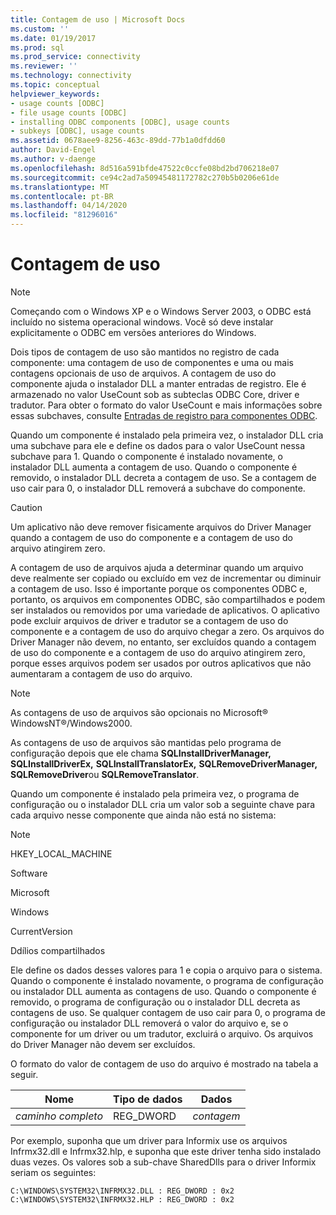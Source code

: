 ```yaml
---
title: Contagem de uso | Microsoft Docs
ms.custom: ''
ms.date: 01/19/2017
ms.prod: sql
ms.prod_service: connectivity
ms.reviewer: ''
ms.technology: connectivity
ms.topic: conceptual
helpviewer_keywords:
- usage counts [ODBC]
- file usage counts [ODBC]
- installing ODBC components [ODBC], usage counts
- subkeys [ODBC], usage counts
ms.assetid: 0678aee9-8256-463c-89dd-77b1a0dfdd60
author: David-Engel
ms.author: v-daenge
ms.openlocfilehash: 8d516a591bfde47522c0ccfe08bd2bd706218e07
ms.sourcegitcommit: ce94c2ad7a50945481172782c270b5b0206e61de
ms.translationtype: MT
ms.contentlocale: pt-BR
ms.lasthandoff: 04/14/2020
ms.locfileid: "81296016"
---
```

# <a name="usage-counting"></a>Contagem de uso
> [!NOTE]  
>  Começando com o Windows XP e o Windows Server 2003, o ODBC está incluído no sistema operacional windows. Você só deve instalar explicitamente o ODBC em versões anteriores do Windows.  
  
 Dois tipos de contagem de uso são mantidos no registro de cada componente: uma contagem de uso de componentes e uma ou mais contagens opcionais de uso de arquivos. A contagem de uso do componente ajuda o instalador DLL a manter entradas de registro. Ele é armazenado no valor UseCount sob as subteclas ODBC Core, driver e tradutor. Para obter o formato do valor UseCount e mais informações sobre essas subchaves, consulte [Entradas de registro para componentes ODBC](../../../odbc/reference/install/registry-entries-for-odbc-components.md).  
  
 Quando um componente é instalado pela primeira vez, o instalador DLL cria uma subchave para ele e define os dados para o valor UseCount nessa subchave para 1. Quando o componente é instalado novamente, o instalador DLL aumenta a contagem de uso. Quando o componente é removido, o instalador DLL decreta a contagem de uso. Se a contagem de uso cair para 0, o instalador DLL removerá a subchave do componente.  
  
> [!CAUTION]  
>  Um aplicativo não deve remover fisicamente arquivos do Driver Manager quando a contagem de uso do componente e a contagem de uso do arquivo atingirem zero.  
  
 A contagem de uso de arquivos ajuda a determinar quando um arquivo deve realmente ser copiado ou excluído em vez de incrementar ou diminuir a contagem de uso. Isso é importante porque os componentes ODBC e, portanto, os arquivos em componentes ODBC, são compartilhados e podem ser instalados ou removidos por uma variedade de aplicativos. O aplicativo pode excluir arquivos de driver e tradutor se a contagem de uso do componente e a contagem de uso do arquivo chegar a zero. Os arquivos do Driver Manager não devem, no entanto, ser excluídos quando a contagem de uso do componente e a contagem de uso do arquivo atingirem zero, porque esses arquivos podem ser usados por outros aplicativos que não aumentaram a contagem de uso do arquivo.  
  
> [!NOTE]  
>  As contagens de uso de arquivos são opcionais no Microsoft® WindowsNT®/Windows2000.  
  
 As contagens de uso de arquivos são mantidas pelo programa de configuração depois que ele chama **SQLInstallDriverManager,** **SQLInstallDriverEx,** **SQLInstallTranslatorEx,** **SQLRemoveDriverManager,** **SQLRemoveDriver**ou **SQLRemoveTranslator**.  
  
 Quando um componente é instalado pela primeira vez, o programa de configuração ou o instalador DLL cria um valor sob a seguinte chave para cada arquivo nesse componente que ainda não está no sistema:  
  
> [!NOTE]  
>  HKEY_LOCAL_MACHINE  
>   
>  Software  
>   
>  Microsoft  
>   
>  Windows  
>   
>  CurrentVersion  
>   
>  Ddílios compartilhados  
  
 Ele define os dados desses valores para 1 e copia o arquivo para o sistema. Quando o componente é instalado novamente, o programa de configuração ou instalador DLL aumenta as contagens de uso. Quando o componente é removido, o programa de configuração ou o instalador DLL decreta as contagens de uso. Se qualquer contagem de uso cair para 0, o programa de configuração ou instalador DLL removerá o valor do arquivo e, se o componente for um driver ou um tradutor, excluirá o arquivo. Os arquivos do Driver Manager não devem ser excluídos.  
  
 O formato do valor de contagem de uso do arquivo é mostrado na tabela a seguir.  
  
|Nome|Tipo de dados|Dados|  
|----------|---------------|----------|  
|*caminho completo*|REG_DWORD|*contagem*|  
  
 Por exemplo, suponha que um driver para Informix use os arquivos Infrmx32.dll e Infrmx32.hlp, e suponha que este driver tenha sido instalado duas vezes. Os valores sob a sub-chave SharedDlls para o driver Informix seriam os seguintes:  
  
```  
C:\WINDOWS\SYSTEM32\INFRMX32.DLL : REG_DWORD : 0x2  
C:\WINDOWS\SYSTEM32\INFRMX32.HLP : REG_DWORD : 0x2  
```

